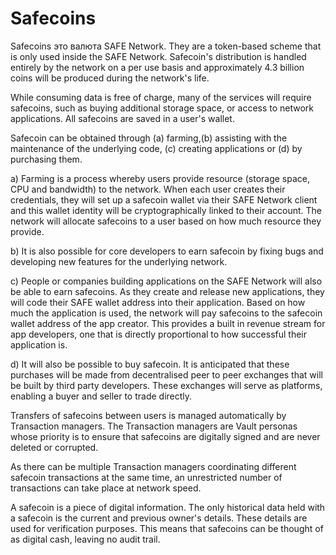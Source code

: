 # Safecoins
Safecoins это валюта SAFE Network. They are a token-based scheme that is only used inside the SAFE Network.
Safecoin's distribution is handled entirely by the network on
a per use basis and approximately 4.3 billion coins will be produced during the network's life.

While consuming data is free of charge, many of the services will require safecoins, such as buying additional storage space, or access to network applications. All safecoins are saved in a user's wallet.

Safecoin can be obtained through (a) farming,(b) assisting with the maintenance of the underlying code, (c) creating applications or (d) by purchasing them.

a) Farming is a process whereby users provide resource
(storage space, CPU and bandwidth) to the network. When each user creates their credentials, they will set up a safecoin wallet via their SAFE Network client and this wallet identity
will be cryptographically linked to their account. The network will allocate safecoins to a user based on how much resource they provide.

b) It is also possible for core developers to earn safecoin
by fixing bugs and developing new features
for the underlying network.

c) People or companies building applications on the SAFE Network will also be able to earn safecoins. As they create and release new applications, they will code their SAFE wallet address into their application. Based on how much the
application is used, the network will pay safecoins to the safecoin wallet address of the app creator. This provides a built in revenue stream for app developers, one that is directly proportional to how successful their application is.

d) It will also be possible to buy safecoin. It is anticipated that these purchases will be made from decentralised peer to peer exchanges that will be built by third party developers. These exchanges will serve as platforms, enabling a buyer and seller to trade directly.

Transfers of safecoins between users is managed automatically by Transaction managers. The Transaction managers are Vault personas whose priority is to ensure that safecoins are digitally signed and are never deleted or corrupted.

As there can be multiple Transaction managers coordinating different safecoin transactions at the same time, an unrestricted number of transactions can take place at network speed.

A safecoin is a piece of digital information. The only historical data held with a safecoin is the current and previous owner's details. These details are used for verification purposes. This means that safecoins can be thought of as digital cash, leaving no audit trail.




